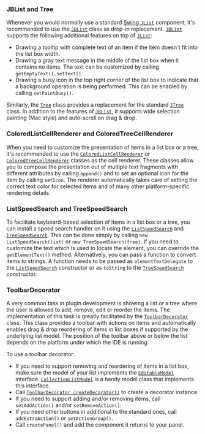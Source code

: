 [//]: # (title: List and Tree Controls)

<!-- Copyright 2000-2022 JetBrains s.r.o. and other contributors. Use of this source code is governed by the Apache 2.0 license that can be found in the LICENSE file. -->

### JBList and Tree

Whenever you would normally use a standard [Swing `JList`](https://docs.oracle.com/javase/8/docs/api/javax/swing/JList.html) component, it's recommended to use the [`JBList`](upsource:///platform/platform-api/src/com/intellij/ui/components/JBList.java) class as drop-in replacement. [`JBList`](upsource:///platform/platform-api/src/com/intellij/ui/components/JBList.java) supports the following additional features on top of [`JList`](https://docs.oracle.com/javase/8/docs/api/javax/swing/JList.html):

* Drawing a tooltip with complete text of an item if the item doesn't fit into the list box width.
* Drawing a gray text message in the middle of the list box when it contains no items.
  The text can be customized by calling `getEmptyText().setText()`.
* Drawing a busy icon in the top right corner of the list box to indicate that a background operation is being performed.
  This can be enabled by calling `setPaintBusy()`.

Similarly, the [`Tree`](upsource:///platform/platform-api/src/com/intellij/ui/treeStructure/Tree.java) class provides a replacement for the standard [`JTree`](https://docs.oracle.com/javase/8/docs/api/javax/swing/JTree.html) class.
In addition to the features of [`JBList`](upsource:///platform/platform-api/src/com/intellij/ui/components/JBList.java), it supports wide selection painting (Mac style) and auto-scroll on drag & drop.

### ColoredListCellRenderer and ColoredTreeCellRenderer

When you need to customize the presentation of items in a list box or a tree, it's recommended to use the [`ColoredListCellRenderer`](upsource:///platform/platform-api/src/com/intellij/ui/ColoredListCellRenderer.java) or [`ColoredTreeCellRenderer`](upsource:///platform/platform-api/src/com/intellij/ui/ColoredTreeCellRenderer.java) classes as the cell renderer.
These classes allow you to compose the presentation out of multiple text fragments with different attributes by calling `append()` and to set an optional icon for the item by calling `setIcon`.
The renderer automatically takes care of setting the correct text color for selected items and of many other platform-specific rendering details.

### ListSpeedSearch and TreeSpeedSearch

To facilitate keyboard-based selection of items in a list box or a tree, you can install a speed search handler on it using the [`ListSpeedSearch`](upsource:///platform/platform-impl/src/com/intellij/ui/ListSpeedSearch.java) and [`TreeSpeedSearch`](upsource:///platform/platform-impl/src/com/intellij/ui/TreeSpeedSearch.java).
This can be done simply by calling `new ListSpeedSearch(list)` or `new TreeSpeedSearch(tree)`.
If you need to customize the text which is used to locate the element, you can override the `getElementText()` method.
Alternatively, you can pass a function to convert items to strings.
A function needs to be passed as `elementTextDelegate` to the [`ListSpeedSearch`](upsource:///platform/platform-impl/src/com/intellij/ui/ListSpeedSearch.java) constructor or as `toString` to the [`TreeSpeedSearch`](upsource:///platform/platform-impl/src/com/intellij/ui/TreeSpeedSearch.java) constructor.

### ToolbarDecorator

A very common task in plugin development is showing a list or a tree where the user is allowed to add, remove, edit or reorder the items.
The implementation of this task is greatly facilitated by the [`ToolbarDecorator`](upsource:///platform/platform-api/src/com/intellij/ui/ToolbarDecorator.java) class.
This class provides a toolbar with actions on items and automatically enables drag & drop reordering of items in list boxes if supported by the underlying list model.
The position of the toolbar above or below the list depends on the platform under which the IDE is running.

To use a toolbar decorator:

* If you need to support removing and reordering of items in a list box, make sure the model of your list implements the [`EditableModel`](upsource:///platform/util/ui/src/com/intellij/util/ui/EditableModel.java) interface.
  [`CollectionListModel`](upsource:///platform/util/ui/src/com/intellij/ui/CollectionListModel.java) is a handy model class that implements this interface.
* Call [`ToolbarDecorator.createDecorator()`](upsource:///platform/platform-api/src/com/intellij/ui/ToolbarDecorator.java) to create a decorator instance.
* If you need to support adding and/or removing items, call `setAddAction()` and/or `setRemoveAction()`.
* If you need other buttons in additional to the standard ones, call `addExtraAction()` or `setActionGroup()`.
* Call `createPanel()` and add the component it returns to your panel.

<!--
### AbstractTreeBuilder and AbstractTreeStructure
TODO link to tutorial
-->